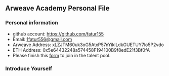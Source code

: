 ## Arweave Academy Personal File

### Personal information

- github account: https://github.com/fatur155
- Email: 1fatur556@gmail.com
- Arweave Address: xLZJTM60uk3oG5AtxP57nYiklLdkGUETUY7lo5P2vdo
- ETH Address: 0x5e64432248a574458F194100B9f8edE21f3Bf0fA
- Please finish this [form](https://docs.google.com/forms/d/e/1FAIpQLSfWA5fIIcBgmRppm3jNz5vmf9Mai_QMVil-2pO4r7YKn_Zhtw/viewform?usp=sf_link) to join in the talent pool.

### Introduce Yourself
